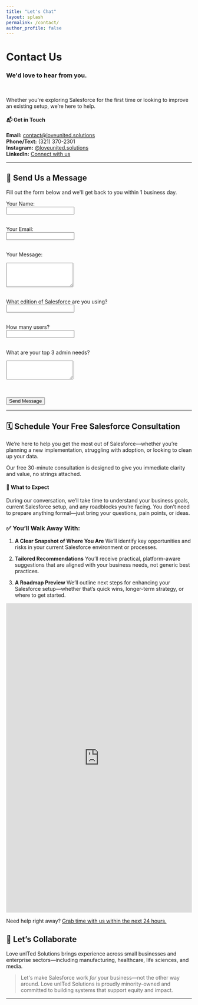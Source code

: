 ```yaml
---
title: "Let's Chat"
layout: splash
permalink: /contact/
author_profile: false
---
```



<h1 class="centered"> Contact Us</h1>

<h3 class="centered"> We'd love to hear from you.</h3>
  <br>
<p class="centered">Whether you're exploring Salesforce for the first time or looking to improve an existing setup, we’re here to help.</p>

<h4 class="centered"> 📬 Get in Touch</h4>

<p class="centered"> <strong>Email:</strong> <a href="mailto:contact@loveunited.solutions">contact@loveunited.solutions</a><br>
<strong>Phone/Text:</strong> (321) 370-2301<br>
<strong>Instagram:</strong> <a href="https://instagram.com/loveunited.solutions">@loveunited.solutions</a><br> 
<strong>LinkedIn:</strong> <a href="https://linkedin.com/company/loveunitedsolutions">Connect with us</a><br>
</p>

---

## 💬 Send Us a Message

Fill out the form below and we'll get back to you within 1 business day.

<!-- Begin Embedded Contact Form -->
<form id="custom-form" action="https://script.google.com/macros/s/AKfycbw7VpwWTnm3kKto_3fNd_vn79K4xdR7mN4-YgJRl22bazuH0dljenTJJOSwsFrHHHi8/exec" method="POST">
  <label for="name">Your Name:</label><br>
  <input type="text" name="name" id="name" required><br><br>

  <label for="email">Your Email:</label><br>
  <input type="email" name="email" id="email" required><br><br>

  <label for="message">Your Message:</label><br>
  <textarea name="message" id="message" rows="4" required></textarea><br><br>

  <label for="edition">What edition of Salesforce are you using?</label><br>
  <input type="text" name="edition" id="edition"><br><br>

  <label for="users">How many users?</label><br>
  <input type="number" name="users" id="users"><br><br>

  <label for="needs">What are your top 3 admin needs?</label><br>
  <textarea name="needs" id="needs" rows="3"></textarea><br><br>

  <!-- reCAPTCHA -->
  <div class="g-recaptcha" data-sitekey="6LfP5ncrAAAAAKteCgCl1uFl8CPxX6-jhdIVORVE"></div><br>

  <button type="submit">Send Message</button>
  <p id="response-message"></p>
</form>

<script src="https://www.google.com/recaptcha/api.js" async defer></script>

<script>
  const form = document.getElementById('custom-form');
  const responseMessage = document.getElementById('response-message');

  form.addEventListener('submit', async (e) => {
    e.preventDefault();

    // Validate reCAPTCHA
    const token = grecaptcha.getResponse();
    if (!token) {
      responseMessage.textContent = "Please complete the reCAPTCHA.";
      return;
    }

    const formData = new FormData(form);
    formData.append("g-recaptcha-response", token);

    try {
      const res = await fetch(form.action, {
        method: 'POST',
        body: formData
      });
      if (res.ok) {
        responseMessage.textContent = "Thanks! We'll be in touch soon.";
        form.reset();
        grecaptcha.reset();
      } else {
        responseMessage.textContent = "Oops! Something went wrong.";
      }
    } catch {
      responseMessage.textContent = "Network error. Please try again.";
    }
  });
</script>
<!-- End Embedded Contact Form -->

---

## 🗓️ Schedule Your Free Salesforce Consultation

We’re here to help you get the most out of Salesforce—whether you’re planning a new implementation, struggling with adoption, or looking to clean up your data.

Our free 30-minute consultation is designed to give you immediate clarity and value, no strings attached.

#### 🤝 What to Expect

During our conversation, we’ll take time to understand your business goals, current Salesforce setup, and any roadblocks you’re facing. You don’t need to prepare anything formal—just bring your questions, pain points, or ideas.

### ✅ You’ll Walk Away With:

1. **A Clear Snapshot of Where You Are**
We’ll identify key opportunities and risks in your current Salesforce environment or processes.

2. **Tailored Recommendations**
You’ll receive practical, platform-aware suggestions that are aligned with your business needs, not generic best practices.

3. **A Roadmap Preview**
We’ll outline next steps for enhancing your Salesforce setup—whether that’s quick wins, longer-term strategy, or where to get started.

<!-- Motion embed begin -->
<iframe src="https://app.usemotion.com/meet/devo-perez/30-min-consultation" title="Motion Booking Page" width="100%" height="840px" frameborder="0"></iframe>
<!-- Motion embed end -->

Need help right away? [Grab time with us within the next 24 hours.](https://balo.expert/profile/devo-pm)

## 🤝 Let’s Collaborate

Love unITed Solutions brings experience across small businesses and enterprise sectors—including manufacturing, healthcare, life sciences, and media.  

> Let's make Salesforce work *for* your business—not the other way around.
> Love unITed Solutions is proudly minority-owned and committed to building systems that support equity and impact.

---
